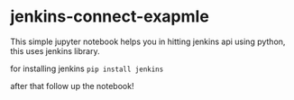 # jenkins-connect-exapmle


This simple jupyter notebook helps you in hitting jenkins api using python, this uses jenkins library.

for installing jenkins
`pip install jenkins`


after that follow up the notebook!
